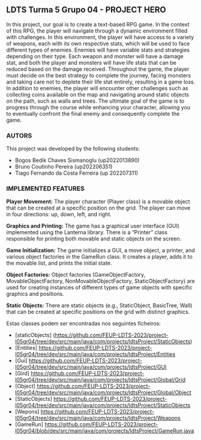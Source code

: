 ## LDTS Turma 5 Grupo 04  -  PROJECT HERO

In this project, our goal is to create a text-based RPG game. In the context of this RPG, the player will navigate through a dynamic environment filled with challenges. In this environment, the player will have access to a variety of weapons, each with its own respective stats, which will be used to face different types of enemies. Enemies will have variable stats and strategies depending on their type. Each weapon and monster will have a damage stat, and both the player and monsters will have life stats that can be reduced based on the damage received. Throughout the game, the player must decide on the best strategy to complete the journey, facing monsters and taking care not to deplete their life stat entirely, resulting in a game loss.
In addition to enemies, the player will encounter other challenges such as collecting coins available on the map and navigating around static objects on the path, such as walls and trees. 
The ultimate goal of the game is to progress through the course while enhancing your character, allowing you to eventually confront the final enemy and consequently complete the game.

### AUTORS
This project was developed by the following students: 
 - Bogos Bedik Chaves Sismanoglu (up2022013890)
 - Bruno Coutinho Pereira (up202206351)
 - Tiago Fernando da Costa Ferreira (up 202207311)

### IMPLEMENTED FEATURES
**Player Movement:**
The player character (Player class) is a movable object that can be created at a specific position on the grid.
The player can move in four directions: up, down, left, and right.

**Graphics and Printing:**
The game has a graphical user interface (GUI) implemented using the Lanterna library.
There is a “Printer” class responsible for printing both movable and static objects on the screen.

**Game Initialization:**
The game initializes a GUI, a move object, a printer, and various object factories in the GameRun class.
It creates a player, adds it to the movable list, and prints the initial state.

**Object Factories:**
Object factories (GameObjectFactory, MovableObjectFactory, NonMovableObjectFactory, StaticObjectFactory) are used for creating instances of different types of game objects with specific graphics and positions.

**Static Objects:**
There are static objects (e.g., StaticObject, BasicTree, Wall) that can be created at specific positions on the grid with distinct graphics.


Estas classes podem ser encontradas nos seguintes ficheiros:
- [staticObjects] (https://github.com/FEUP-LDTS-2023/project-l05gr04/tree/dev/src/main/java/com/projects/ldtsProject/StaticObjects)
- [Entities] https://github.com/FEUP-LDTS-2023/project-l05gr04/tree/dev/src/main/java/com/projects/ldtsProject/Entities
- [Gui] https://github.com/FEUP-LDTS-2023/project-l05gr04/tree/dev/src/main/java/com/projects/ldtsProject/GUI
- [Gird] https://github.com/FEUP-LDTS-2023/project-l05gr04/tree/dev/src/main/java/com/projects/ldtsProject/Global/Grid
- [Object] https://github.com/FEUP-LDTS-2023/project-l05gr04/tree/dev/src/main/java/com/projects/ldtsProject/Global/Object
- [StaticObjects] https://github.com/FEUP-LDTS-2023/project-l05gr04/tree/dev/src/main/java/com/projects/ldtsProject/StaticObjects
- [Wepons] https://github.com/FEUP-LDTS-2023/project-l05gr04/tree/dev/src/main/java/com/projects/ldtsProject/Weapons
- [GameRun] https://github.com/FEUP-LDTS-2023/project-l05gr04/blob/dev/src/main/java/com/projects/ldtsProject/GameRun.java

